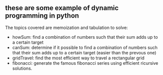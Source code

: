 ## these are some example of dynamic programming in python
The topics covered are memoization and tabulation to solve: 
* howSum: find a combination of numbers such that their sum adds up to a certain target
* canSum: determine if it possible to find a combination of numbers such that their sum adds up to a certain target (easier than the prevous one)
* gridTravel: find the most efficient way to travel a rectangular grid
* fibonacci: generate the famous fibonacci series using efficient ricursive solutions.

